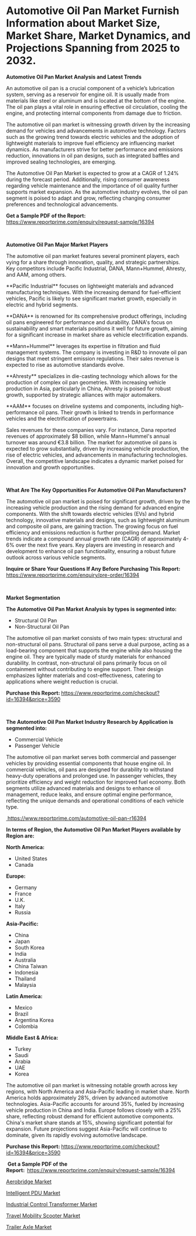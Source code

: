 <p><h1>Automotive Oil Pan Market Furnish Information about Market Size, Market Share, Market Dynamics, and Projections Spanning from 2025 to 2032.</h1></p><p><strong>Automotive Oil Pan Market Analysis and Latest Trends</strong></p>
<p><p>An automotive oil pan is a crucial component of a vehicle’s lubrication system, serving as a reservoir for engine oil. It is usually made from materials like steel or aluminum and is located at the bottom of the engine. The oil pan plays a vital role in ensuring effective oil circulation, cooling the engine, and protecting internal components from damage due to friction.</p><p>The automotive oil pan market is witnessing growth driven by the increasing demand for vehicles and advancements in automotive technology. Factors such as the growing trend towards electric vehicles and the adoption of lightweight materials to improve fuel efficiency are influencing market dynamics. As manufacturers strive for better performance and emissions reduction, innovations in oil pan designs, such as integrated baffles and improved sealing technologies, are emerging.</p><p>The Automotive Oil Pan Market is expected to grow at a CAGR of 1.24% during the forecast period. Additionally, rising consumer awareness regarding vehicle maintenance and the importance of oil quality further supports market expansion. As the automotive industry evolves, the oil pan segment is poised to adapt and grow, reflecting changing consumer preferences and technological advancements.</p></p>
<p><strong>Get a Sample PDF of the Report:&nbsp;</strong> <a href="https://www.reportprime.com/enquiry/request-sample/16394?utm_campaign=1873&utm_medium=2&utm_source=Github&utm_content=ia&utm_term=17032025&utm_id=automotive-oil-pan">https://www.reportprime.com/enquiry/request-sample/16394</a></p>
<p>&nbsp;</p>
<p><strong>Automotive Oil Pan Major Market Players</strong></p>
<p><p>The automotive oil pan market features several prominent players, each vying for a share through innovation, quality, and strategic partnerships. Key competitors include Pacific Industrial, DANA, Mann+Hummel, Ahresty, and AAM, among others.</p><p>**Pacific Industrial** focuses on lightweight materials and advanced manufacturing techniques. With the increasing demand for fuel-efficient vehicles, Pacific is likely to see significant market growth, especially in electric and hybrid segments.</p><p>**DANA** is renowned for its comprehensive product offerings, including oil pans engineered for performance and durability. DANA's focus on sustainability and smart materials positions it well for future growth, aiming for a significant increase in market share as vehicle electrification expands.</p><p>**Mann+Hummel** leverages its expertise in filtration and fluid management systems. The company is investing in R&D to innovate oil pan designs that meet stringent emission regulations. Their sales revenue is expected to rise as automotive standards evolve.</p><p>**Ahresty** specializes in die-casting technology which allows for the production of complex oil pan geometries. With increasing vehicle production in Asia, particularly in China, Ahresty is poised for robust growth, supported by strategic alliances with major automakers.</p><p>**AAM** focuses on driveline systems and components, including high-performance oil pans. Their growth is linked to trends in performance vehicles and the electrification of powertrains.</p><p>Sales revenues for these companies vary. For instance, Dana reported revenues of approximately $8 billion, while Mann+Hummel's annual turnover was around €3.8 billion. The market for automotive oil pans is expected to grow substantially, driven by increasing vehicle production, the rise of electric vehicles, and advancements in manufacturing technologies. Overall, the competitive landscape indicates a dynamic market poised for innovation and growth opportunities.</p></p>
<p>&nbsp;</p>
<p><strong>What Are The Key Opportunities For Automotive Oil Pan Manufacturers?</strong></p>
<p><p>The automotive oil pan market is poised for significant growth, driven by the increasing vehicle production and the rising demand for advanced engine components. With the shift towards electric vehicles (EVs) and hybrid technology, innovative materials and designs, such as lightweight aluminum and composite oil pans, are gaining traction. The growing focus on fuel efficiency and emissions reduction is further propelling demand. Market trends indicate a compound annual growth rate (CAGR) of approximately 4-6% over the next five years. Key players are investing in research and development to enhance oil pan functionality, ensuring a robust future outlook across various vehicle segments.</p></p>
<p><strong>Inquire or Share Your Questions If Any Before Purchasing This Report:</strong> <a href="https://www.reportprime.com/enquiry/pre-order/16394?utm_campaign=1873&utm_medium=2&utm_source=Github&utm_content=ia&utm_term=17032025&utm_id=automotive-oil-pan">https://www.reportprime.com/enquiry/pre-order/16394</a></p>
<p>&nbsp;</p>
<p><strong>Market Segmentation</strong></p>
<p><strong>The Automotive Oil Pan Market Analysis by types is segmented into:</strong></p>
<p><ul><li>Structural Oil Pan</li><li>Non-Structural Oil Pan</li></ul></p>
<p><p>The automotive oil pan market consists of two main types: structural and non-structural oil pans. Structural oil pans serve a dual purpose, acting as a load-bearing component that supports the engine while also housing the engine oil. They are typically made of sturdy materials for enhanced durability. In contrast, non-structural oil pans primarily focus on oil containment without contributing to engine support. Their design emphasizes lighter materials and cost-effectiveness, catering to applications where weight reduction is crucial.</p></p>
<p><strong>Purchase this Report:&nbsp;</strong><a href="https://www.reportprime.com/checkout?id=16394&price=3590&utm_campaign=1873&utm_medium=2&utm_source=Github&utm_content=ia&utm_term=17032025&utm_id=automotive-oil-pan">https://www.reportprime.com/checkout?id=16394&price=3590</a></p>
<p>&nbsp;</p>
<p><strong>The Automotive Oil Pan Market Industry Research by Application is segmented into:</strong></p>
<p><ul><li>Commercial Vehicle</li><li>Passenger Vehicle</li></ul></p>
<p><p>The automotive oil pan market serves both commercial and passenger vehicles by providing essential components that house engine oil. In commercial vehicles, oil pans are designed for durability to withstand heavy-duty operations and prolonged use. In passenger vehicles, they prioritize efficiency and weight reduction for improved fuel economy. Both segments utilize advanced materials and designs to enhance oil management, reduce leaks, and ensure optimal engine performance, reflecting the unique demands and operational conditions of each vehicle type.</p></p>
<p><a href="https://www.reportprime.com/automotive-oil-pan-r16394?utm_campaign=1873&utm_medium=2&utm_source=Github&utm_content=ia&utm_term=17032025&utm_id=automotive-oil-pan">&nbsp;https://www.reportprime.com/automotive-oil-pan-r16394</a></p>
<p><strong>In terms of Region, the Automotive Oil Pan Market Players available by Region are:</strong></p>
<p>
    <p> <strong> North America: </strong>
        <ul>
            <li>United States</li>
            <li>Canada</li>
        </ul>
        </p> 
    <p> <strong> Europe: </strong>
        <ul>
            <li>Germany</li>
            <li>France</li>
            <li>U.K.</li>
            <li>Italy</li>
            <li>Russia</li>
        </ul>
        </p> 
    <p> <strong> Asia-Pacific: </strong>
        <ul>
            <li>China</li>
            <li>Japan</li>
            <li>South Korea</li>
            <li>India</li>
            <li>Australia</li>
            <li>China Taiwan</li>
            <li>Indonesia</li>
            <li>Thailand</li>
            <li>Malaysia</li>
        </ul>
        </p> 
    <p> <strong> Latin America: </strong>
        <ul>
            <li>Mexico</li>
            <li>Brazil</li>
            <li>Argentina Korea</li>
            <li>Colombia</li>
        </ul>
        </p> 
    <p> <strong> Middle East & Africa: </strong>
        <ul>
            <li>Turkey</li>
            <li>Saudi</li>
            <li>Arabia</li>
            <li>UAE</li>
            <li>Korea</li>
        </ul>
    </p>
    </p>
<p><p>The automotive oil pan market is witnessing notable growth across key regions, with North America and Asia-Pacific leading in market share. North America holds approximately 28%, driven by advanced automotive technologies. Asia-Pacific accounts for around 35%, fueled by increasing vehicle production in China and India. Europe follows closely with a 25% share, reflecting robust demand for efficient automotive components. China's market share stands at 15%, showing significant potential for expansion. Future projections suggest Asia-Pacific will continue to dominate, given its rapidly evolving automotive landscape.</p></p>
<p><strong>Purchase this Report: </strong><a href="https://www.reportprime.com/checkout?id=16394&price=3590&utm_campaign=1873&utm_medium=2&utm_source=Github&utm_content=ia&utm_term=17032025&utm_id=automotive-oil-pan">https://www.reportprime.com/checkout?id=16394&price=3590</a></p>
<p>&nbsp;<strong>Get a Sample PDF of the Report:&nbsp;&nbsp;</strong><a href="https://www.reportprime.com/enquiry/request-sample/16394?utm_campaign=1873&utm_medium=2&utm_source=Github&utm_content=ia&utm_term=17032025&utm_id=automotive-oil-pan">https://www.reportprime.com/enquiry/request-sample/16394</a></p>
<p><strong></strong></p>
<p><p><a href="https://www.linkedin.com/pulse/global-aerobridge-market-product-types-applications-regional-2hizf?utm_campaign=1873&utm_medium=2&utm_source=Github&utm_content=ia&utm_term=17032025&utm_id=automotive-oil-pan">Aerobridge Market</a></p><p><a href="https://www.linkedin.com/pulse/intelligent-pdu-market-trend-analysis-suggests-significant-jap4e?utm_campaign=1873&utm_medium=2&utm_source=Github&utm_content=ia&utm_term=17032025&utm_id=automotive-oil-pan">Intelligent PDU Market</a></p><p><a href="https://www.linkedin.com/pulse/industrial-control-transformer-market-expected-grow-impressive-jeqrf?utm_campaign=1873&utm_medium=2&utm_source=Github&utm_content=ia&utm_term=17032025&utm_id=automotive-oil-pan">Industrial Control Transformer Market</a></p><p><a href="https://github.com/tauchzuazoli/Market-Research-Report-List-1/blob/main/travel-mobility-scooter-market.md?utm_campaign=1873&utm_medium=2&utm_source=Github&utm_content=ia&utm_term=17032025&utm_id=automotive-oil-pan">Travel Mobility Scooter Market</a></p><p><a href="https://github.com/zappasuccofz/Market-Research-Report-List-1/blob/main/trailer-axle-market.md?utm_campaign=1873&utm_medium=2&utm_source=Github&utm_content=ia&utm_term=17032025&utm_id=automotive-oil-pan">Trailer Axle Market</a></p></p>